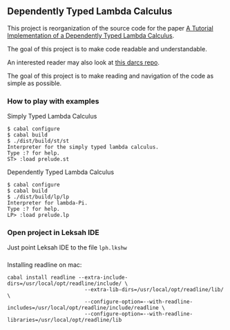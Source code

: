 ## Dependently Typed Lambda Calculus

This project is reorganization of the source code for the paper
[A Tutorial Implementation of a Dependently Typed Lambda Calculus](http://www.andres-loeh.de/LambdaPi/).

The goal of this project is to make code readable and understandable.

An interested reader may also look at [this darcs repo](http://sneezy.cs.nott.ac.uk/darcs/LambdaPi/).

The goal of this project is to make reading and navigation of the code as simple as possible.

### How to play with examples

Simply Typed Lambda Calculus

```
$ cabal configure
$ cabal build
$ ./dist/build/st/st
Interpreter for the simply typed lambda calculus.
Type :? for help.
ST> :load prelude.st
```

Dependently Typed Lambda Calculus

```
$ cabal configure
$ cabal build
$ ./dist/build/lp/lp
Interpreter for lambda-Pi.
Type :? for help.
LP> :load prelude.lp
```

### Open project in Leksah IDE

Just point Leksah IDE to the file `lph.lkshw`


###

Installing readline on mac:

```
cabal install readline --extra-include-dirs=/usr/local/opt/readline/include/ \
                         --extra-lib-dirs=/usr/local/opt/readline/lib/ \
                         --configure-option=--with-readline-includes=/usr/local/opt/readline/include/readline \
                         --configure-option=--with-readline-libraries=/usr/local/opt/readline/lib
```
